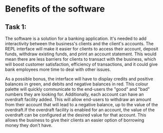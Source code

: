 # Benefits of the software

## Task 1:

The software is a solution for a banking application. It's needed to add interactivity between the business's clients and the client's accounts. The REPL interface will make it easier for clients to access their account, deposit funds, withdraw existing funds, and print an account statement. This would mean there are less barriers for clients to transact with the business, which will boost customer satisfaction, efficiency of transactions, and it could give bank employees more time to deal with other issues.

As a possible bonus, the interface will have to display credits and positive balances in green, and debits and negative balances in red. This colour palette will quickly communicate to the end-users the "good" and "bad" numbers they are looking for. Additionally, each account can have an overdraft facility added. This will allow end-users to withdraw an amount from their account that will lead to a negative balance, up to the value of the overdraft.If the overdraft facility is enabled for an account, the value of the overdraft can be configured at the desired value for that account. This allows the business to give their clients an easier option of borrowing money they don't have.